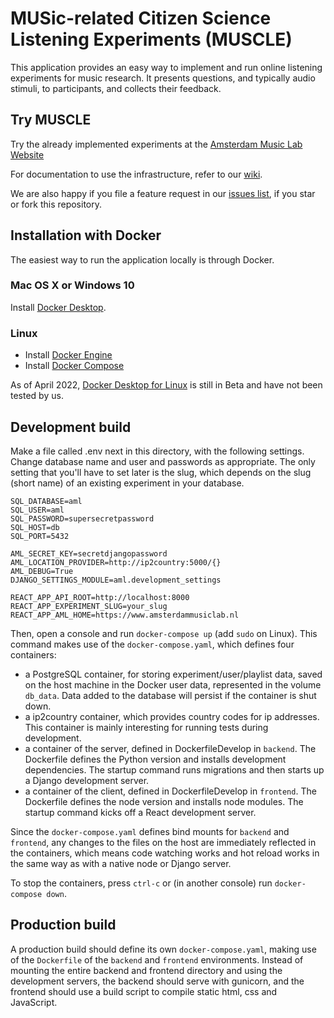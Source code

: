 # MUSic-related Citizen Science Listening Experiments (MUSCLE)
This application provides an easy way to implement and run online listening experiments for music research. It presents questions, and typically audio stimuli, to participants, and collects their feedback.

## Try MUSCLE
Try the already implemented experiments at the [Amsterdam Music Lab Website](https://www.amsterdammusiclab.nl/experiments/)

For documentation to use the infrastructure, refer to our [wiki](https://github.com/Amsterdam-Music-Lab/aml-experiments/wiki).

We are also happy if you file a feature request in our [issues list](https://github.com/Amsterdam-Music-Lab/aml-experiments/issues), if you star or fork this repository.

## Installation with Docker
The easiest way to run the application locally is through Docker.

### Mac OS X or Windows 10
Install [Docker Desktop](https://docs.docker.com/desktop/).

### Linux
* Install [Docker Engine](https://docs.docker.com/engine/install/)
* Install [Docker Compose](https://docs.docker.com/compose/install/)

As of April 2022, [Docker Desktop for Linux](https://docs.docker.com/desktop/linux/) is still in Beta and have not been tested by us.

## Development build
Make a file called .env next in this directory, with the following settings. Change database name and user and passwords as appropriate. The only setting that you'll have to set later is the slug, which depends on the slug (short name) of an existing experiment in your database.
```
SQL_DATABASE=aml
SQL_USER=aml
SQL_PASSWORD=supersecretpassword
SQL_HOST=db
SQL_PORT=5432

AML_SECRET_KEY=secretdjangopassword
AML_LOCATION_PROVIDER=http://ip2country:5000/{}
AML_DEBUG=True
DJANGO_SETTINGS_MODULE=aml.development_settings

REACT_APP_API_ROOT=http://localhost:8000
REACT_APP_EXPERIMENT_SLUG=your_slug
REACT_APP_AML_HOME=https://www.amsterdammusiclab.nl
```
Then, open a console and run
`docker-compose up` (add `sudo` on Linux).
This command makes use of the `docker-compose.yaml`, which defines four containers:
- a PostgreSQL container, for storing experiment/user/playlist data, saved on the host machine in the Docker user data, represented in the volume `db_data`. Data added to the database will persist if the container is shut down.
- a ip2country container, which provides country codes for ip addresses. This container is mainly interesting for running tests during development.
- a container of the server, defined in DockerfileDevelop in `backend`. The Dockerfile defines the Python version and installs development dependencies. The startup command runs migrations and then starts up a Django development server.
- a container of the client, defined in DockerfileDevelop in `frontend`. The Dockerfile defines the node version and installs node modules. The startup command kicks off a React development server.

Since the `docker-compose.yaml` defines bind mounts for `backend` and `frontend`, any changes to the files on the host are immediately reflected in the containers, which means code watching works and hot reload works in the same way as with a native node or Django server.

To stop the containers, press `ctrl-c` or (in another console) run
`docker-compose down`.

## Production build
A production build should define its own `docker-compose.yaml`, making use of the `Dockerfile` of the `backend` and `frontend` environments. Instead of mounting the entire backend and frontend directory and using the development servers, the backend should serve with gunicorn, and the frontend should use a build script to compile static html, css and JavaScript.
